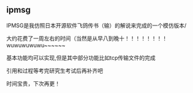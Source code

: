## ipmsg
IPMSG是我仿照日本开源软件飞鸽传书（输）的解说来完成的一个模仿版本/

大约花费了一周左右的时间（当然是从早八到晚十！！！！！！！！wuwuwuwuwu~~~~~~

基本功能均可以实现,但是其中部分功能比如tcp传输文件的完成

引用和过程等考完研究生考试后再补齐吧

时间宝贵，下次再更！
